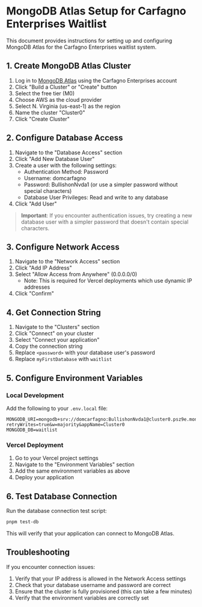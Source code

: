 # MongoDB Atlas Setup for Carfagno Enterprises Waitlist

This document provides instructions for setting up and configuring MongoDB Atlas for the Carfagno Enterprises waitlist system.

## 1. Create MongoDB Atlas Cluster

1. Log in to [MongoDB Atlas](https://cloud.mongodb.com/) using the Carfagno Enterprises account
2. Click "Build a Cluster" or "Create" button
3. Select the free tier (M0)
4. Choose AWS as the cloud provider
5. Select N. Virginia (us-east-1) as the region
6. Name the cluster "Cluster0"
7. Click "Create Cluster"

## 2. Configure Database Access

1. Navigate to the "Database Access" section
2. Click "Add New Database User"
3. Create a user with the following settings:
   - Authentication Method: Password
   - Username: domcarfagno
   - Password: BullishonNvda1 (or use a simpler password without special characters)
   - Database User Privileges: Read and write to any database
4. Click "Add User"

> **Important**: If you encounter authentication issues, try creating a new database user with a simpler password that doesn't contain special characters.

## 3. Configure Network Access

1. Navigate to the "Network Access" section
2. Click "Add IP Address"
3. Select "Allow Access from Anywhere" (0.0.0.0/0)
   - Note: This is required for Vercel deployments which use dynamic IP addresses
4. Click "Confirm"

## 4. Get Connection String

1. Navigate to the "Clusters" section
2. Click "Connect" on your cluster
3. Select "Connect your application"
4. Copy the connection string
5. Replace `<password>` with your database user's password
6. Replace `myFirstDatabase` with `waitlist`

## 5. Configure Environment Variables

### Local Development

Add the following to your `.env.local` file:

```
MONGODB_URI=mongodb+srv://domcarfagno:BullishonNvda1@cluster0.psz9e.mongodb.net/waitlist?retryWrites=true&w=majority&appName=Cluster0
MONGODB_DB=waitlist
```

### Vercel Deployment

1. Go to your Vercel project settings
2. Navigate to the "Environment Variables" section
3. Add the same environment variables as above
4. Deploy your application

## 6. Test Database Connection

Run the database connection test script:

```bash
pnpm test-db
```

This will verify that your application can connect to MongoDB Atlas.

## Troubleshooting

If you encounter connection issues:

1. Verify that your IP address is allowed in the Network Access settings
2. Check that your database username and password are correct
3. Ensure that the cluster is fully provisioned (this can take a few minutes)
4. Verify that the environment variables are correctly set
